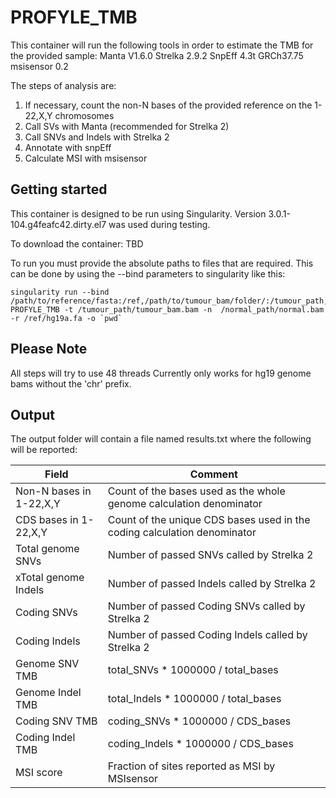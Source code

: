 # PROFYLE_TMB

This container will run the following tools in order to estimate the 
	TMB for the provided sample:
	Manta V1.6.0
	Strelka 2.9.2
	SnpEff 4.3t GRCh37.75
	msisensor 0.2
        
 
The steps of analysis are:
1. If necessary, count the non-N bases of the provided reference on the 1-22,X,Y chromosomes
1. Call SVs with Manta (recommended for Strelka 2)
1. Call SNVs and Indels with Strelka 2
1. Annotate with snpEff
1. Calculate MSI with msisensor

## Getting started

This container is designed to be run using Singularity. Version 3.0.1-104.g4feafc42.dirty.el7 was used during testing.

To download the container: TBD

To run you must provide the absolute paths to files that are required.
This can be done by using the --bind parameters to singularity like this:

    singularity run --bind /path/to/reference/fasta:/ref,/path/to/tumour_bam/folder/:/tumour_path,/path/to/normal_bam/folder/:/normal_path PROFYLE_TMB -t /tumour_path/tumour_bam.bam -n  /normal_path/normal.bam -r /ref/hg19a.fa -o `pwd`

## Please Note   
All steps will try to use 48 threads
Currently only works for hg19 genome bams without the 'chr' prefix.

## Output
The output folder will contain a file named results.txt where the following will be reported:

Field | Comment
----- | -------
 Non-N bases in 1-22,X,Y |   Count of the bases used as the whole genome calculation denominator
 CDS bases in 1-22,X,Y |      Count of the unique CDS bases used in the coding calculation denominator
 Total genome SNVs |          Number of passed SNVs called by Strelka 2
 xTotal genome Indels |        Number of passed Indels called by Strelka 2
 Coding SNVs |                 Number of passed Coding SNVs called by Strelka 2
 Coding Indels |               Number of passed Coding Indels called by Strelka 2
 Genome SNV TMB |              total_SNVs * 1000000 / total_bases
 Genome Indel TMB |            total_Indels * 1000000 / total_bases
 Coding SNV TMB |              coding_SNVs * 1000000 / CDS_bases
 Coding Indel TMB |           coding_Indels * 1000000 / CDS_bases
 MSI score |                   Fraction of sites reported as MSI by MSIsensor


